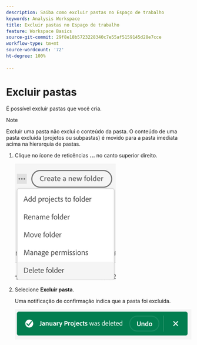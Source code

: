 ```yaml
---
description: Saiba como excluir pastas no Espaço de trabalho
keywords: Analysis Workspace
title: Excluir pastas no Espaço de trabalho
feature: Workspace Basics
source-git-commit: 29f8e18b5723228340c7e55af5159145d28e7cce
workflow-type: tm+mt
source-wordcount: '72'
ht-degree: 100%

---
```



# Excluir pastas

É possível excluir pastas que você cria.

>[!NOTE]
>
>Excluir uma pasta não exclui o conteúdo da pasta. O conteúdo de uma pasta excluída (projetos ou subpastas) é movido para a pasta imediata acima na hierarquia de pastas.

1. Clique no ícone de reticências **…** no canto superior direito.

   ![](/help/analyze/analysis-workspace/build-workspace-project/assets/select-delete-folder.png)

1. Selecione **Excluir pasta**.

   Uma notificação de confirmação indica que a pasta foi excluída.

   ![](/help/analyze/analysis-workspace/build-workspace-project/assets/deleted-folder.png)

